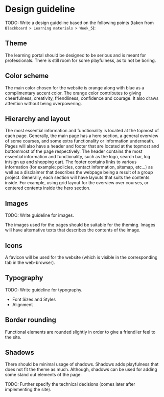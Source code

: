 # Design guideline

TODO: Write a design guideline based on the following points (taken from `Blackboard > Learning materials >
Week_5`):

## Theme

The learning portal should be designed to be serious and is meant for professionals. There is still room for some playfulness, as to not be boring.

## Color scheme

The main color chosen for the website is orange along with blue as a complimentary accent color. The orange color contributes to giving cheerfulness, creativity, friendliness, confidence and courage. It also draws attention without being overpowering.

## Hierarchy and layout

The most essential information and functionality is located at the topmost of each page. Generally, the main page has a hero section, a general overview of some courses, and some extra functionality or information underneath. Pages will also have a header and footer that are located at the topmost and bottommost of the page respectively. The header contains the most essential information and functionality, such as the logo, search bar, log in/sign up and shopping cart. The footer contains links to various information (for example: policies, contact information, sitemap, etc...) as well as a disclaimer that describes the webpage being a result of a group project. Generally, each section will have layouts that suits the contents inside. For example, using grid layout for the overview over courses, or centered contents inside the hero section.

## Images

TODO: Write guideline for images.

The images used for the pages should be suitable for the theming. Images will have alternative texts that describes the contents of the image.

## Icons

A favicon will be used for the website (which is visible in the corresponding tab in the web-browser).

## Typography

TODO: Write guideline for typography.

- Font Sizes and Styles
- Alignment

## Border rounding

Functional elements are rounded slightly in order to give a friendlier feel to the site.

## Shadows

There should be minimal usage of shadows. Shadows adds playfulness that does not fit the theme as much. Although, shadows can be used for adding some stand out elements of the page.



TODO: Further specify the technical decisions (comes later after implementing the site).